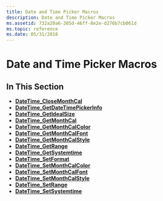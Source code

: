 ```yaml
---
title: Date and Time Picker Macros
description: Date and Time Picker Macros
ms.assetid: 732a20a6-305d-46ff-8e2e-d276b7cb061d
ms.topic: reference
ms.date: 05/31/2018
---
```


# Date and Time Picker Macros

## In This Section

-   [**DateTime\_CloseMonthCal**](/windows/desktop/api/Commctrl/nf-commctrl-datetime_closemonthcal)
-   [**DateTime\_GetDateTimePickerInfo**](/windows/desktop/api/Commctrl/nf-commctrl-datetime_getdatetimepickerinfo)
-   [**DateTime\_GetIdealSize**](/windows/desktop/api/Commctrl/nf-commctrl-datetime_getidealsize)
-   [**DateTime\_GetMonthCal**](/windows/desktop/api/Commctrl/nf-commctrl-datetime_getmonthcal)
-   [**DateTime\_GetMonthCalColor**](/windows/desktop/api/Commctrl/nf-commctrl-datetime_getmonthcalcolor)
-   [**DateTime\_GetMonthCalFont**](/windows/desktop/api/Commctrl/nf-commctrl-datetime_getmonthcalfont)
-   [**DateTime\_GetMonthCalStyle**](/windows/desktop/api/Commctrl/nf-commctrl-datetime_getmonthcalstyle)
-   [**DateTime\_GetRange**](/windows/desktop/api/Commctrl/nf-commctrl-datetime_getrange)
-   [**DateTime\_GetSystemtime**](/windows/desktop/api/Commctrl/nf-commctrl-datetime_getsystemtime)
-   [**DateTime\_SetFormat**](/windows/desktop/api/Commctrl/nf-commctrl-datetime_setformat)
-   [**DateTime\_SetMonthCalColor**](/windows/desktop/api/Commctrl/nf-commctrl-datetime_setmonthcalcolor)
-   [**DateTime\_SetMonthCalFont**](/windows/desktop/api/Commctrl/nf-commctrl-datetime_setmonthcalfont)
-   [**DateTime\_SetMonthCalStyle**](/windows/desktop/api/Commctrl/nf-commctrl-datetime_setmonthcalstyle)
-   [**DateTime\_SetRange**](/windows/desktop/api/Commctrl/nf-commctrl-datetime_setrange)
-   [**DateTime\_SetSystemtime**](/windows/desktop/api/Commctrl/nf-commctrl-datetime_setsystemtime)

 

 




